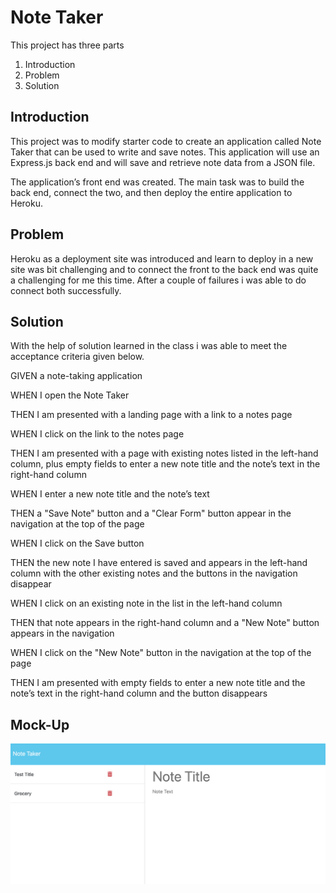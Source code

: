 # Note Taker

This project has three parts

1. Introduction
2. Problem
3. Solution

## Introduction

This project was to modify starter code to create an application called Note Taker that can be used to write and save notes. This application will use an Express.js back end and will save and retrieve note data from a JSON file.

The application’s front end was created. The main task was to build the back end, connect the two, and then deploy the entire application to Heroku.

## Problem

Heroku as a deployment site was introduced and learn to deploy in a new site was bit challenging and to connect the front to the back end was quite a challenging for me this time. After a couple of failures i was able to do connect both successfully.

## Solution

With the help of solution learned in the class i was able to meet the acceptance criteria given below.

GIVEN a note-taking application

WHEN I open the Note Taker

THEN I am presented with a landing page with a link to a notes page

WHEN I click on the link to the notes page

THEN I am presented with a page with existing notes listed in the left-hand column, plus empty fields to enter a new note title and the note’s text in the right-hand column

WHEN I enter a new note title and the note’s text

THEN a "Save Note" button and a "Clear Form" button appear in the navigation at the top of the page

WHEN I click on the Save button

THEN the new note I have entered is saved and appears in the left-hand column with the other existing notes and the buttons in the navigation disappear

WHEN I click on an existing note in the list in the left-hand column

THEN that note appears in the right-hand column and a "New Note" button appears in the navigation

WHEN I click on the "New Note" button in the navigation at the top of the page

THEN I am presented with empty fields to enter a new note title and the note’s text in the right-hand column and the button disappears

## Mock-Up

![Alt text](image.png)
